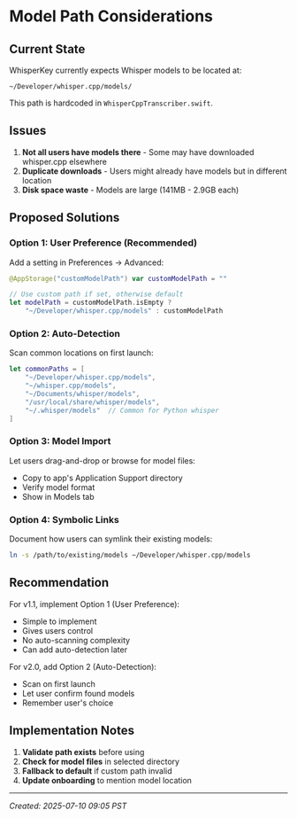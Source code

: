 # Model Path Considerations

## Current State

WhisperKey currently expects Whisper models to be located at:
```
~/Developer/whisper.cpp/models/
```

This path is hardcoded in `WhisperCppTranscriber.swift`.

## Issues

1. **Not all users have models there** - Some may have downloaded whisper.cpp elsewhere
2. **Duplicate downloads** - Users might already have models but in different location
3. **Disk space waste** - Models are large (141MB - 2.9GB each)

## Proposed Solutions

### Option 1: User Preference (Recommended)
Add a setting in Preferences → Advanced:
```swift
@AppStorage("customModelPath") var customModelPath = ""

// Use custom path if set, otherwise default
let modelPath = customModelPath.isEmpty ? 
    "~/Developer/whisper.cpp/models" : customModelPath
```

### Option 2: Auto-Detection
Scan common locations on first launch:
```swift
let commonPaths = [
    "~/Developer/whisper.cpp/models",
    "~/whisper.cpp/models",
    "~/Documents/whisper/models",
    "/usr/local/share/whisper/models",
    "~/.whisper/models"  // Common for Python whisper
]
```

### Option 3: Model Import
Let users drag-and-drop or browse for model files:
- Copy to app's Application Support directory
- Verify model format
- Show in Models tab

### Option 4: Symbolic Links
Document how users can symlink their existing models:
```bash
ln -s /path/to/existing/models ~/Developer/whisper.cpp/models
```

## Recommendation

For v1.1, implement Option 1 (User Preference):
- Simple to implement
- Gives users control
- No auto-scanning complexity
- Can add auto-detection later

For v2.0, add Option 2 (Auto-Detection):
- Scan on first launch
- Let user confirm found models
- Remember user's choice

## Implementation Notes

1. **Validate path exists** before using
2. **Check for model files** in selected directory
3. **Fallback to default** if custom path invalid
4. **Update onboarding** to mention model location

---
*Created: 2025-07-10 09:05 PST*